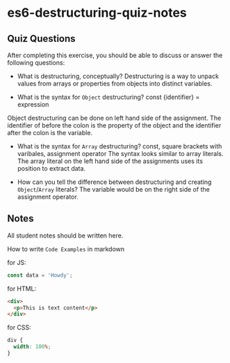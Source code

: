 # es6-destructuring-quiz-notes

## Quiz Questions

After completing this exercise, you should be able to discuss or answer the following questions:

- What is destructuring, conceptually?
  Destructuring is a way to unpack values from arrays or properties from objects into distinct variables.

- What is the syntax for `Object` destructuring?
  const {identifier} = expression

Object destructuring can be done on left hand side of the assignment. The identifier of before the colon is the property of the object and the identifier after the colon is the variable.

- What is the syntax for `Array` destructuring?
  const, square brackets with varibales, assignment operator
  The syntax looks similar to array literals. The array literal on the left hand side of the assignments uses its position to extract data.

- How can you tell the difference between destructuring and creating `Object`/`Array` literals?
  The variable would be on the right side of the assignment operator.

## Notes

All student notes should be written here.

How to write `Code Examples` in markdown

for JS:

```javascript
const data = 'Howdy';
```

for HTML:

```html
<div>
  <p>This is text content</p>
</div>
```

for CSS:

```css
div {
  width: 100%;
}
```
